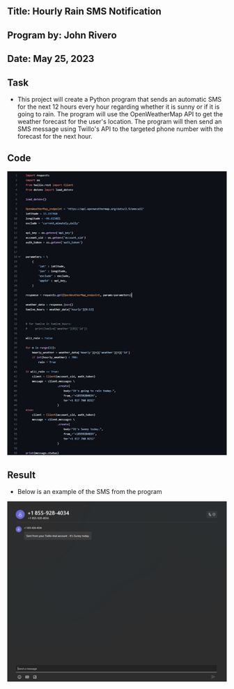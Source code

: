 ## Title: Hourly Rain SMS Notification

## Program by: John Rivero

## Date: May 25, 2023

## Task

-   This project will create a Python program that sends an automatic SMS for the next 12 hours every hour regarding whether it is sunny or if it is going to rain. The program will use the OpenWeatherMap API to get the weather forecast for the user's location. The program will then send an SMS message using Twillo's API to the targeted phone number with the forecast for the next hour.

## Code

![Image alt text](image/code.jpg)


## Result

-   Below is an example of the SMS from the program

![Image alt text2](image\result.jpg)